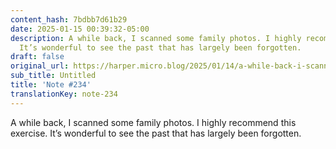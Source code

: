 ```yaml
---
content_hash: 7bdbb7d61b29
date: 2025-01-15 00:39:32-05:00
description: A while back, I scanned some family photos. I highly recommend this exercise.
  It’s wonderful to see the past that has largely been forgotten.
draft: false
original_url: https://harper.micro.blog/2025/01/14/a-while-back-i-scanned.html
sub_title: Untitled
title: 'Note #234'
translationKey: note-234
---
```


A while back, I scanned some family photos. I highly recommend this exercise. It’s wonderful to see the past that has largely been forgotten.